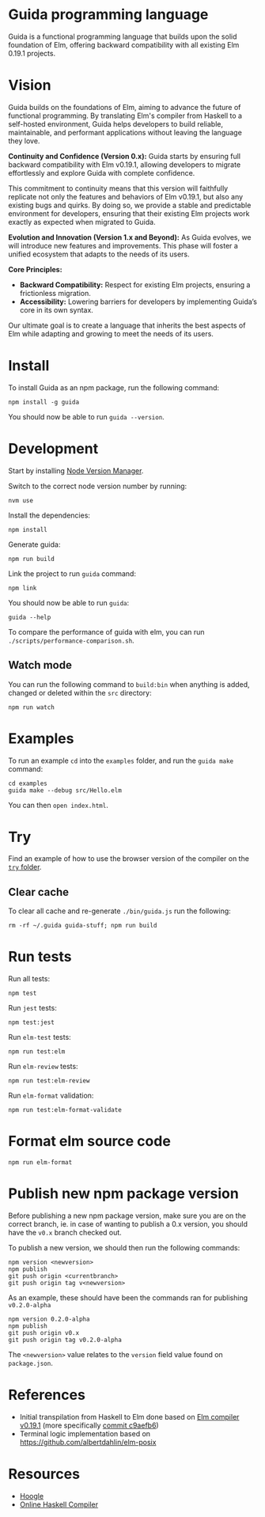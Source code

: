 # Guida programming language

Guida is a functional programming language that builds upon the solid foundation of Elm, offering
backward compatibility with all existing Elm 0.19.1 projects.

# Vision

Guida builds on the foundations of Elm, aiming to advance the future of functional programming.
By translating Elm's compiler from Haskell to a self-hosted environment, Guida helps developers to
build reliable, maintainable, and performant applications without leaving the language they love.

**Continuity and Confidence (Version 0.x):**
Guida starts by ensuring full backward compatibility with Elm v0.19.1, allowing developers to migrate
effortlessly and explore Guida with complete confidence.

This commitment to continuity means that this version will faithfully replicate not only the
features and behaviors of Elm v0.19.1, but also any existing bugs and quirks.
By doing so, we provide a stable and predictable environment for developers, ensuring that their
existing Elm projects work exactly as expected when migrated to Guida.

**Evolution and Innovation (Version 1.x and Beyond):**
As Guida evolves, we will introduce new features and improvements.
This phase will foster a unified ecosystem that adapts to the needs of its users.

**Core Principles:**

- **Backward Compatibility:** Respect for existing Elm projects, ensuring a frictionless migration.
- **Accessibility:** Lowering barriers for developers by implementing Guida’s core in its own syntax.

Our ultimate goal is to create a language that inherits the best aspects of Elm while adapting and
growing to meet the needs of its users.

# Install

To install Guida as an npm package, run the following command:

```
npm install -g guida
```

You should now be able to run `guida --version`.

# Development

Start by installing [Node Version Manager](https://github.com/nvm-sh/nvm).

Switch to the correct node version number by running:

```
nvm use
```

Install the dependencies:

```
npm install
```

Generate guida:

```
npm run build
```

Link the project to run `guida` command:

```
npm link
```

You should now be able to run `guida`:

```
guida --help
```

To compare the performance of guida with elm, you can run `./scripts/performance-comparison.sh`.

## Watch mode

You can run the following command to `build:bin` when anything is added, changed or deleted within the `src` directory:

```
npm run watch
```

# Examples

To run an example `cd` into the `examples` folder, and run the `guida make` command:

```
cd examples
guida make --debug src/Hello.elm
```

You can then `open index.html`.

# Try

Find an example of how to use the browser version of the compiler on the [`try` folder](try/README.md).

## Clear cache

To clear all cache and re-generate `./bin/guida.js` run the following:

```
rm -rf ~/.guida guida-stuff; npm run build
```

# Run tests

Run all tests:

```
npm test
```

Run `jest` tests:

```
npm test:jest
```

Run `elm-test` tests:

```
npm run test:elm
```

Run `elm-review` tests:

```
npm run test:elm-review
```

Run `elm-format` validation:

```
npm run test:elm-format-validate
```

# Format elm source code

```
npm run elm-format
```

# Publish new npm package version

Before publishing a new npm package version, make sure you are on the correct
branch, ie. in case of wanting to publish a 0.x version, you should have the
`v0.x` branch checked out.

To publish a new version, we should then run the following commands:

```
npm version <newversion>
npm publish
git push origin <currentbranch>
git push origin tag v<newversion>
```

As an example, these should have been the commands ran for publishing `v0.2.0-alpha`

```
npm version 0.2.0-alpha
npm publish
git push origin v0.x
git push origin tag v0.2.0-alpha
```

The `<newversion>` value relates to the `version` field value found on `package.json`.

# References

- Initial transpilation from Haskell to Elm done based on [Elm compiler v0.19.1](https://github.com/elm/compiler/releases/tag/0.19.1)
  (more specifically [commit c9aefb6](https://github.com/elm/compiler/commit/c9aefb6230f5e0bda03205ab0499f6e4af924495))
- Terminal logic implementation based on https://github.com/albertdahlin/elm-posix

# Resources

- [Hoogle](https://hoogle.haskell.org/)
- [Online Haskell Compiler](https://www.tutorialspoint.com/compile_haskell_online.php)
